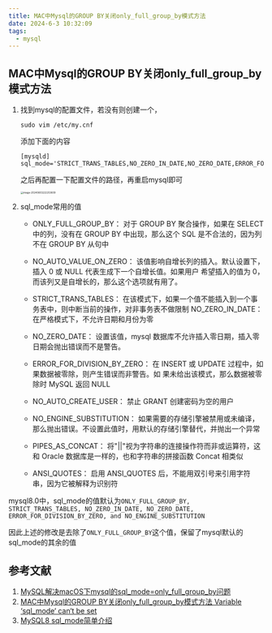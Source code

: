 ```yaml
---
title: MAC中Mysql的GROUP BY关闭only_full_group_by模式方法
date: 2024-6-3 10:32:09
tags:
  - mysql
---
```

## MAC中Mysql的GROUP BY关闭only_full_group_by模式方法

1. 找到mysql的配置文件，若没有则创建一个，

   ```shell
   sudo vim /etc/my.cnf
   ```

   添加下面的内容

   ```shell
   [mysqld]
   sql_mode='STRICT_TRANS_TABLES,NO_ZERO_IN_DATE,NO_ZERO_DATE,ERROR_FOR_DIVISION_BY_ZERO,NO_ENGINE_SUBSTITUTION'
   ```

   之后再配置一下配置文件的路径，再重启mysql即可

   <img src="https://img.leftover.cn/img-md/202406032222697.png" alt="image-20240603222253609" style="zoom:33%;" />

<!-- more -->
2. sql_mode常用的值

   - ONLY_FULL_GROUP_BY： 对于 GROUP BY 聚合操作，如果在 SELECT 中的列，没有在 GROUP BY 中出现，那么这个 SQL 是不合法的，因为列不在 GROUP BY 从句中

   - NO_AUTO_VALUE_ON_ZERO： 该值影响自增长列的插入。默认设置下，插入 0 或 NULL 代表生成下一个自增长值。如果用户 希望插入的值为 0，而该列又是自增长的，那么这个选项就有用了。

   - STRICT_TRANS_TABLES： 在该模式下，如果一个值不能插入到一个事务表中，则中断当前的操作，对非事务表不做限制 NO_ZERO_IN_DATE： 在严格模式下，不允许日期和月份为零

   - NO_ZERO_DATE： 设置该值，mysql 数据库不允许插入零日期，插入零日期会抛出错误而不是警告。

   - ERROR_FOR_DIVISION_BY_ZERO： 在 INSERT 或 UPDATE 过程中，如果数据被零除，则产生错误而非警告。如 果未给出该模式，那么数据被零除时 MySQL 返回 NULL

   - NO_AUTO_CREATE_USER： 禁止 GRANT 创建密码为空的用户

   - NO_ENGINE_SUBSTITUTION： 如果需要的存储引擎被禁用或未编译，那么抛出错误。不设置此值时，用默认的存储引擎替代，并抛出一个异常

   - PIPES_AS_CONCAT： 将"||"视为字符串的连接操作符而非或运算符，这和 Oracle 数据库是一样的，也和字符串的拼接函数 Concat 相类似

   - ANSI_QUOTES： 启用 ANSI_QUOTES 后，不能用双引号来引用字符串，因为它被解释为识别符

mysql8.0中，sql_mode的值默认为`ONLY_FULL_GROUP_BY, STRICT_TRANS_TABLES, NO_ZERO_IN_DATE, NO_ZERO_DATE, ERROR_FOR_DIVISION_BY_ZERO, and NO_ENGINE_SUBSTITUTION`

因此上述的修改是去除了`ONLY_FULL_GROUP_BY`这个值，保留了mysql默认的sql_mode的其余的值



## 参考文献

1. [MySQL解决macOS下mysql的sql_mode=only_full_group_by问题](https://cclc.github.io/mess-knowledge/mac-mysql-sql-mode-only-full-group-by.html)
2. [MAC中Mysql的GROUP BY关闭only_full_group_by模式方法 Variable ‘sql_mode‘ can‘t be set](https://blog.csdn.net/myhAini/article/details/110628323)
3. [MySQL8 sql_mode简单介绍](https://www.modb.pro/db/107706)

